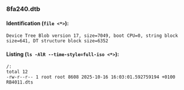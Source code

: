 ### 8fa240.dtb
#### Identification (`file <*>`):
```
Device Tree Blob version 17, size=7049, boot CPU=0, string block size=641, DT structure block size=6352
```
#### Listing (`ls -AlR --time-style=full-iso <*>`):
```
/:
total 12
-rw-r--r-- 1 root root 8608 2025-10-16 16:03:01.592759194 +0100 RB4011.dts
```

